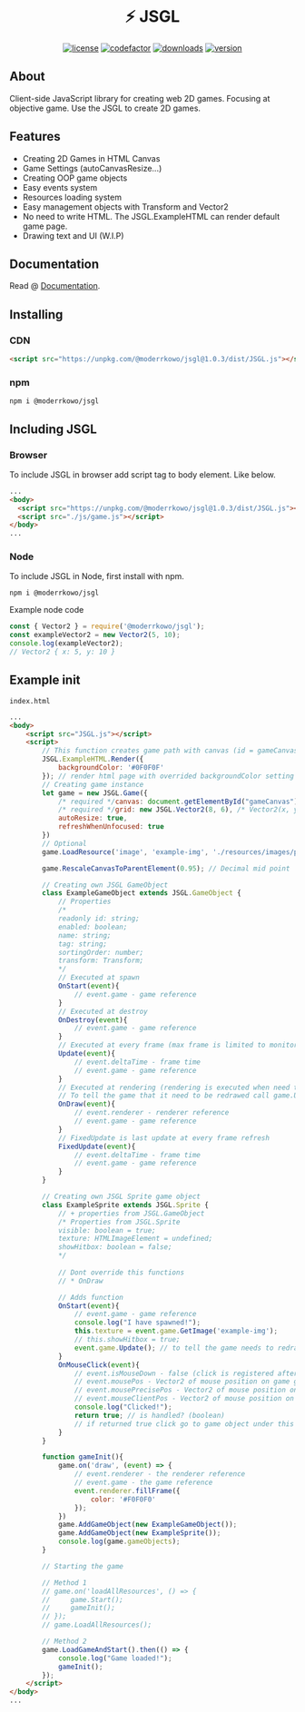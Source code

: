 <div align="center">
    <h1>⚡ JSGL</h1>
    <p>
        <a href="https://github.com/Moderrek/JSGL/blob/release/LICENSE.md"><img src="https://img.shields.io/github/license/Moderrek/JSGL" alt="license"></a>
        <a href="https://www.codefactor.io/repository/github/moderrek/jsgl"><img src="https://www.codefactor.io/repository/github/moderrek/jsgl/badge" alt="codefactor"></a>
        <a href="https://www.npmjs.com/package/@moderrkowo/jsgl"><img src="https://img.shields.io/npm/dm/@moderrkowo/jsgl" alt="downloads"></a>
        <a href="https://www.npmjs.com/package/@moderrkowo/jsgl"><img src="https://img.shields.io/npm/v/@moderrkowo/jsgl" alt="version"></a>
    </p>
</div>

## About
Client-side JavaScript library for creating web 2D games. Focusing at objective game.
Use the JSGL to create 2D games.
## Features
* Creating 2D Games in HTML Canvas
* Game Settings (autoCanvasResize...)
* Creating OOP game objects
* Easy events system
* Resources loading system
* Easy management objects with Transform and Vector2
* No need to write HTML. The JSGL.ExampleHTML can render default game page.
* Drawing text and UI (W.I.P)
## Documentation
Read @ [Documentation](https://jsglreference.pl/).
## Installing
### CDN
```html
<script src="https://unpkg.com/@moderrkowo/jsgl@1.0.3/dist/JSGL.js"></script>
```
### npm
```
npm i @moderrkowo/jsgl
```
## Including JSGL
### Browser
To include JSGL in browser add script tag to body element. Like below.
```html
...
<body>
  <script src="https://unpkg.com/@moderrkowo/jsgl@1.0.3/dist/JSGL.js"></script>
  <script src="./js/game.js"></script> 
</body>
...
```
### Node
To include JSGL in Node, first install with npm.
```
npm i @moderrkowo/jsgl
```
Example node code
```js
const { Vector2 } = require('@moderrkowo/jsgl');
const exampleVector2 = new Vector2(5, 10);
console.log(exampleVector2);
// Vector2 { x: 5, y: 10 }
```
## Example init
``index.html``
```html
...
<body>
    <script src="JSGL.js"></script>
    <script>
        // This function creates game path with canvas (id = gameCanvas)
        JSGL.ExampleHTML.Render({
            backgroundColor: '#0F0F0F'
        }); // render html page with overrided backgroundColor setting
        // Creating game instance
        let game = new JSGL.Game({
            /* required */canvas: document.getElementById("gameCanvas"),
            /* required */grid: new JSGL.Vector2(8, 6), /* Vector2(x, y) */
            autoResize: true,
            refreshWhenUnfocused: true
        })
        // Optional
        game.LoadResource('image', 'example-img', './resources/images/point.png');

        game.RescaleCanvasToParentElement(0.95); // Decimal mid point

        // Creating own JSGL GameObject
        class ExampleGameObject extends JSGL.GameObject {
            // Properties
            /*
            readonly id: string;
            enabled: boolean;
            name: string;
            tag: string;
            sortingOrder: number;
            transform: Transform;
            */
            // Executed at spawn
            OnStart(event){
                // event.game - game reference
            }
            // Executed at destroy
            OnDestroy(event){
                // event.game - game reference
            }
            // Executed at every frame (max frame is limited to monitor hz)
            Update(event){
                // event.deltaTime - frame time
                // event.game - game reference
            }
            // Executed at rendering (rendering is executed when need to update)
            // To tell the game that it need to be redrawed call game.Update();
            OnDraw(event){
                // event.renderer - renderer reference
                // event.game - game reference
            }
            // FixedUpdate is last update at every frame refresh
            FixedUpdate(event){
                // event.deltaTime - frame time
                // event.game - game reference
            }
        }

        // Creating own JSGL Sprite game object
        class ExampleSprite extends JSGL.Sprite {
            // + properties from JSGL.GameObject
            /* Properties from JSGL.Sprite
            visible: boolean = true;
            texture: HTMLImageElement = undefined;
            showHitbox: boolean = false;
            */
           
            // Dont override this functions
            // * OnDraw

            // Adds function
            OnStart(event){
                // event.game - game reference
                console.log("I have spawned!");
                this.texture = event.game.GetImage('example-img');
                // this.showHitbox = true;
                event.game.Update(); // to tell the game needs to redraw
            }
            OnMouseClick(event){
                // event.isMouseDown - false (click is registered after mouse button up)
                // event.mousePos - Vector2 of mouse position on game grid (Integer)
                // event.mousePrecisePos - Vector2 of mouse position on canvas (Scaled)
                // event.mouseClientPos - Vector2 of mouse position on canvas (Client Position)
                console.log("Clicked!");
                return true; // is handled? (boolean)
                // if returned true click go to game object under this
            }
        }

        function gameInit(){
            game.on('draw', (event) => {
                // event.renderer - the renderer reference
                // event.game - the game reference
                event.renderer.fillFrame({
                    color: '#F0F0F0'
                });
            })
            game.AddGameObject(new ExampleGameObject());
            game.AddGameObject(new ExampleSprite());
            console.log(game.gameObjects);
        }

        // Starting the game

        // Method 1
        // game.on('loadAllResources', () => {
        //     game.Start();
        //     gameInit();
        // });
        // game.LoadAllResources();

        // Method 2
        game.LoadGameAndStart().then(() => {
            console.log("Game loaded!");
            gameInit();
        });
    </script>
</body>
...
```
